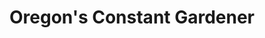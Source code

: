 ---
title: "Oregon's Constant Gardener"
url: /eugene/oregons-constant-gardener/
shop: Garten-Center
---